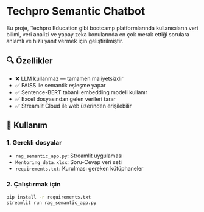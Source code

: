 # Techpro Semantic Chatbot

Bu proje, Techpro Education gibi bootcamp platformlarında kullanıcıların veri bilimi, veri analizi ve yapay zeka konularında en çok merak ettiği sorulara anlamlı ve hızlı yanıt vermek için geliştirilmiştir.

## 🔍 Özellikler

- ❌ LLM kullanmaz — tamamen maliyetsizdir
- ✅ FAISS ile semantik eşleşme yapar
- ✅ Sentence-BERT tabanlı embedding modeli kullanır
- ✅ Excel dosyasından gelen verileri tarar
- ✅ Streamlit Cloud ile web üzerinden erişilebilir

## 🚀 Kullanım

### 1. Gerekli dosyalar

- `rag_semantic_app.py`: Streamlit uygulaması
- `Mentoring_data.xlsx`: Soru-Cevap veri seti
- `requirements.txt`: Kurulması gereken kütüphaneler

### 2. Çalıştırmak için

```bash
pip install -r requirements.txt
streamlit run rag_semantic_app.py
